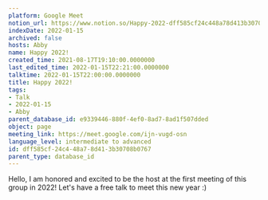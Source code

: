 ```yaml
---
platform: Google Meet
notion_url: https://www.notion.so/Happy-2022-dff585cf24c448a78d413b30708b0767
indexDate: 2022-01-15
archived: false
hosts: Abby
name: Happy 2022!
created_time: 2021-08-17T19:10:00.0000000
last_edited_time: 2022-01-15T22:21:00.0000000
talktime: 2022-01-15T22:00:00.0000000
title: Happy 2022!
tags:
- Talk
- 2022-01-15
- Abby
parent_database_id: e9339446-880f-4ef0-8ad7-8ad1f507dded
object: page
meeting_link: https://meet.google.com/ijn-vugd-osn
language_level: intermediate to advanced
id: dff585cf-24c4-48a7-8d41-3b30708b0767
parent_type: database_id
---
```


Hello, I am honored and excited to be the host at the first meeting of this group in 2022! Let's have a free talk to meet this new year :)





